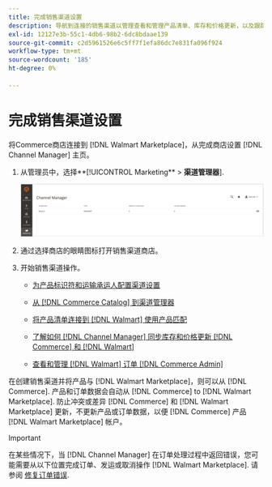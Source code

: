 ```yaml
---
title: 完成销售渠道设置
description: 导航到连接的销售渠道以管理查看和管理产品清单、库存和价格更新，以及跟踪订单
exl-id: 12127e3b-55c1-4db6-98b2-6dc8bdaae139
source-git-commit: c2d5961526e6c5ff7f1efa86dc7e831fa096f924
workflow-type: tm+mt
source-wordcount: '185'
ht-degree: 0%

---
```


# 完成销售渠道设置

将Commerce商店连接到 [!DNL Walmart Marketplace]，从完成商店设置 [!DNL Channel Manager] 主页。

1. 从管理员中，选择**[!UICONTROL Marketing** > **渠道管理器**].

   ![管理渠道管理器存储](assets/channel-manager-setup-first-store.png)

1. 通过选择商店的眼睛图标打开销售渠道商店。

1. 开始销售渠道操作。

   - [为产品标识符和运输承运人配置渠道设置](configure-channel-settings.md)

   - [从 [!DNL Commerce Catalog] 到渠道管理器](add-products-to-channel-store.md)

   - [将产品清单连接到 [!DNL Walmart] 使用产品匹配](connect-listings-to-marketplace.md)

   - [了解如何 [!DNL Channel Manager] 同步库存和价格更新 [!DNL Commerce] 和 [!DNL Walmart]](inventory-and-price-updates.md)

   - [查看和管理 [!DNL Walmart] 订单 [!DNL Commerce Admin]](manage-orders.md)

在创建销售渠道并将产品与 [!DNL Walmart Marketplace]，则可以从 [!DNL Commerce]. 产品和订单数据会自动从 [!DNL Commerce] to [!DNL Walmart Marketplace]. 防止冲突或差异 [!DNL Commerce] 和 [!DNL Walmart Marketplace] 更新，不更新产品或订单数据，以便 [!DNL Commerce] 产品 [!DNL Walmart Marketplace] 帐户。

>[!IMPORTANT]
>
>在某些情况下，当 [!DNL Channel Manager] 在订单处理过程中返回错误，您可能需要从以下位置完成订单、发运或取消操作 [!DNL Walmart Marketplace]. 请参阅 [修复订单错误](process-orders.md#fix-order-errors).
